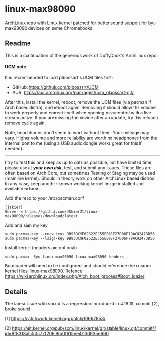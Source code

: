 # linux-max98090
ArchLinux repo with Linux kernel patched for better sound support for byt-max98090 devices on some Chromebooks

## Readme

This is a continuation of the generous work of DuffyDack's ArchLinux repo. 

#### UCM note

It is recommended to load plbossart's UCM files first: 
* GitHub: https://github.com/plbossart/UCM
* AUR: https://aur.archlinux.org/packages/ucm_plbossart-git/

After this, install the kernel, reboot, remove the UCM files (via pacman if Arch based distro), and reboot again. Removing it should allow the volume to work properly and correct itself when opening pavucontrol with a live stream active. If you are missing the device after an update, try this reload / remove cycle again. 

Note, headphones don't seem to work without them. Your mileage may vary. Higher volume and more reliability are worth no headphones from the internal port to me (using a USB audio dongle works great for this if needed). 

***

I try to test this and keep as up to date as possible, but have limited time, please use at ***your own risk***, test, and submit any issues. These files are often based on Arch Core, but sometimes Testing or Staging may be used (mainilne kernel). Should in theory work on other ArchLinux based distros. In any case, keep another known working kernel image installed and available to boot. 

Add the repo to your /etc/pacman.conf

	[jskier]
	Server = https://github.com/JSkier21/linux-max98090/releases/download/latest

Add and sign my key

	sudo pacman-key --recv-keys 9B93DC9F02622EC55E008F27D06F79ACB2473D56
	sudo pacman-key --lsign-key 9B93DC9F02622EC55E008F27D06F79ACB2473D56

 Install kernel (headers are optional)

	sudo pacman -Syu linux-max98090 linux-max98090-headers

Bootloader will need to be configured, and should reference the custom kernel files, linux-max98090. Refence https://wiki.archlinux.org/index.php/Arch_boot_process#Boot_loader

## Details

The latest issue with sound is a regression introduced in 4.18.15, commit [2], broke sound. 

[1] https://patchwork.kernel.org/patch/10667953/

[2] https://git.kernel.org/pub/scm/linux/kernel/git/stable/linux.git/commit/?id=9f8318a1c50c77f20909b0f615ee4113d935e660
